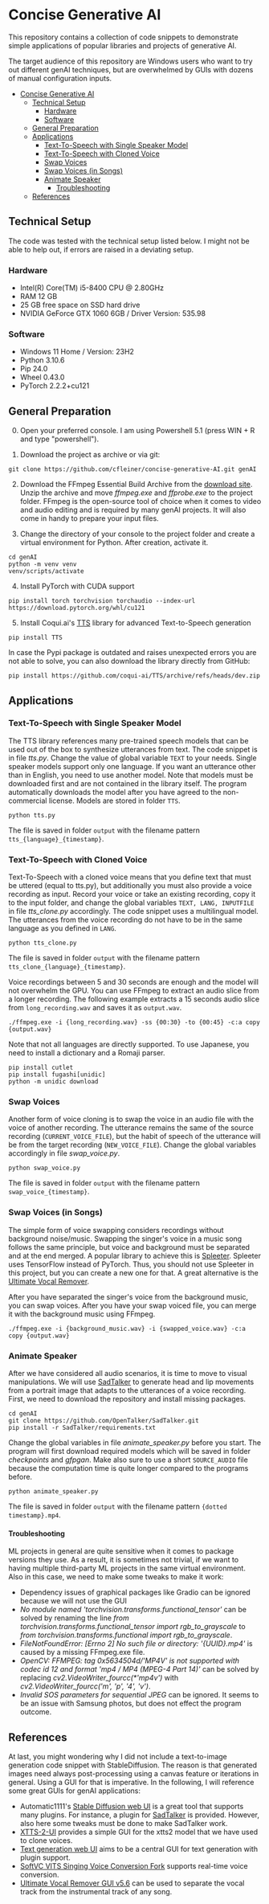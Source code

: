 # Concise Generative AI
This repository contains a collection of code snippets to demonstrate simple applications of popular libraries and projects of generative AI.

The target audience of this repository are Windows users who want to try out different genAI techniques, but are overwhelmed by GUIs with dozens of manual configuration inputs.

- [Concise Generative AI](#concise-generative-ai)
  - [Technical Setup](#technical-setup)
    - [Hardware](#hardware)
    - [Software](#software)
  - [General Preparation](#general-preparation)
  - [Applications](#applications)
    - [Text-To-Speech with Single Speaker Model](#text-to-speech-with-single-speaker-model)
    - [Text-To-Speech with Cloned Voice](#text-to-speech-with-cloned-voice)
    - [Swap Voices](#swap-voices)
    - [Swap Voices (in Songs)](#swap-voices-in-songs)
    - [Animate Speaker](#animate-speaker)
      - [Troubleshooting](#troubleshooting)
  - [References](#references)

## Technical Setup
The code was tested with the technical setup listed below. I might not be able to help out, if errors are raised in a deviating setup.

### Hardware
* Intel(R) Core(TM) i5-8400 CPU @ 2.80GHz
* RAM 12 GB
* 25 GB free space on SSD hard drive
* NVIDIA GeForce GTX 1060 6GB / Driver Version: 535.98

### Software
* Windows 11 Home / Version: 23H2
* Python 3.10.6
* Pip 24.0
* Wheel 0.43.0
* PyTorch 2.2.2+cu121


## General Preparation
0. Open your preferred console. I am using Powershell 5.1 (press WIN + R and type "powershell").
   
1. Download the project as archive or via git:
```
git clone https://github.com/cfleiner/concise-generative-AI.git genAI
```

2. Download the FFmpeg Essential Build Archive from the [download site](https://www.gyan.dev/ffmpeg/builds/). Unzip the archive and move _ffmpeg.exe_ and _ffprobe.exe_ to the project folder. FFmpeg is the open-source tool of choice when it comes to video and audio editing and is required by many genAI projects. It will also come in handy to prepare your input files.

3. Change the directory of your console to the project folder and create a virtual environment for Python. After creation, activate it.
```
cd genAI
python -m venv venv
venv/scripts/activate
```

4. Install PyTorch with CUDA support
```
pip install torch torchvision torchaudio --index-url https://download.pytorch.org/whl/cu121
```

5. Install Coqui.ai's [TTS](https://github.com/coqui-ai/TTS) library for advanced Text-to-Speech generation
```
pip install TTS
```

In case the Pypi package is outdated and raises unexpected errors you are not able to solve, you can also download the library directly from GitHub:
```
pip install https://github.com/coqui-ai/TTS/archive/refs/heads/dev.zip
```

## Applications

### Text-To-Speech with Single Speaker Model
The TTS library references many pre-trained speech models that can be used out of the box to synthesize utterances from text. The code snippet is in file _tts.py_. Change the value of global variable ```TEXT``` to your needs. Single speaker models support only one language. If you want an utterance other than in English, you need to use another model. Note that models must be downloaded first and are not contained in the library itself. The program automatically downloads the model after you have agreed to the non-commercial license. Models are stored in folder ```TTS```.

```
python tts.py
```
The file is saved in folder ```output``` with the filename pattern ```tts_{language}_{timestamp}```.

### Text-To-Speech with Cloned Voice
Text-To-Speech with a cloned voice means that you define text that must be uttered (equal to tts.py), but additionally you must also provide a voice recording as input. Record your voice or take an existing recording, copy it to the input folder, and change the global variables ```TEXT, LANG, INPUTFILE``` in file _tts_clone.py_ accordingly. The code snippet uses a multilingual model. The utterances from the voice recording do not have to be in the same language as you defined in ```LANG```.  

```
python tts_clone.py
```
The file is saved in folder ```output``` with the filename pattern ```tts_clone_{language}_{timestamp}```.

Voice recordings between 5 and 30 seconds are enough and the model will not overwhelm the GPU. You can use FFmpeg to extract an audio slice from a longer recording. The following example extracts a 15 seconds audio slice from ```long_recording.wav``` and saves it as ```output.wav```.
```
./ffmpeg.exe -i {long_recording.wav} -ss {00:30} -to {00:45} -c:a copy {output.wav}
```

Note that not all languages are directly supported. To use Japanese, you need to install a dictionary and a Romaji parser. 
```
pip install cutlet
pip install fugashi[unidic]
python -m unidic download
```

### Swap Voices
Another form of voice cloning is to swap the voice in an audio file with the voice of another recording. The utterance remains the same of the source recording (```CURRENT_VOICE_FILE```), but the habit of speech of the utterance will be from the target recording (```NEW_VOICE_FILE```). Change the global variables accordingly in file _swap_voice.py_.

```
python swap_voice.py
```
The file is saved in folder ```output``` with the filename pattern ```swap_voice_{timestamp}```.

### Swap Voices (in Songs)
The simple form of voice swapping considers recordings without background noise/music. Swapping the singer's voice in a music song follows the same principle, but voice and background must be separated and at the end merged. A popular library to achieve this is [Spleeter](https://github.com/deezer/spleeter). Spleeter uses TensorFlow instead of PyTorch. Thus, you should not use Spleeter in this project, but you can create a new one for that. A great alternative is the [Ultimate Vocal Remover](https://github.com/Anjok07/ultimatevocalremovergui).

After you have separated the singer's voice from the background music, you can swap voices. After you have your swap voiced file, you can merge it with the background music using FFmpeg.

```
./ffmpeg.exe -i {background_music.wav} -i {swapped_voice.wav} -c:a copy {output.wav}
```

### Animate Speaker
After we have considered all audio scenarios, it is time to move to visual manipulations. We will use [SadTalker](https://github.com/OpenTalker/SadTalker) to generate head and lip movements from a portrait image that adapts to the utterances of a voice recording. First, we need to download the repository and install missing packages.

```
cd genAI
git clone https://github.com/OpenTalker/SadTalker.git
pip install -r SadTalker/requirements.txt
```

Change the global variables in file _animate_speaker.py_ before you start. The program will first download required models which will be saved in folder _checkpoints_ and _gfpgan_. Make also sure to use a short ```SOURCE_AUDIO``` file because the computation time is quite longer compared to the programs before.

```
python animate_speaker.py
```
The file is saved in folder ```output``` with the filename pattern ```{dotted timestamp}.mp4```.

#### Troubleshooting
ML projects in general are quite sensitive when it comes to package versions they use. As a result, it is sometimes not trivial, if we want to having multiple third-party ML projects in the same virtual environment. Also in this case, we need to make some tweaks to make it work:
* Dependency issues of graphical packages like Gradio can be ignored because we will not use the GUI
* _No module named 'torchvision.transforms.functional\_tensor'_ can be solved by renaming the line _from torchvision.transforms.functional\_tensor import rgb\_to\_grayscale_ to _from torchvision.transforms.functional import rgb\_to\_grayscale_.
* _FileNotFoundError: [Errno 2] No such file or directory: '{UUID}.mp4'_ is caused by a missing FFmpeg.exe file.
* _OpenCV: FFMPEG: tag 0x5634504d/'MP4V' is not supported with codec id 12 and format 'mp4 / MP4 (MPEG-4 Part 14)'_ can be solved by replacing _cv2.VideoWriter\_fourcc(*'mp4v')_ with _cv2.VideoWriter\_fourcc('m', 'p', '4', 'v')_.
* _Invalid SOS parameters for sequential JPEG_ can be ignored. It seems to be an issue with Samsung photos, but does not effect the program outcome.




## References
At last, you might wondering why I did not include a text-to-image generation code snippet with StableDiffusion. The reason is that generated images need always post-processing using a canvas feature or iterations in general. Using a GUI for that is imperative. In the following, I will reference some great GUIs for genAI applications:
* Automatic1111's [Stable Diffusion web UI](https://github.com/AUTOMATIC1111/stable-diffusion-webui) is a great tool that supports many plugins. For instance, a plugin for [SadTalker](https://github.com/OpenTalker/SadTalker) is provided. However, also here some tweaks must be done to make SadTalker work.
* [XTTS-2-UI](https://github.com/BoltzmannEntropy/xtts2-ui) provides a simple GUI for the xtts2 model that we have used to clone voices.
* [Text generation web UI](https://github.com/oobabooga/text-generation-webui) aims to be a central GUI for text generation with plugin support.
* [SoftVC VITS Singing Voice Conversion Fork](https://github.com/voicepaw/so-vits-svc-fork) supports real-time voice conversion.
* [Ultimate Vocal Remover GUI v5.6](https://github.com/Anjok07/ultimatevocalremovergui) can be used to separate the vocal track from the instrumental track of any song. 
